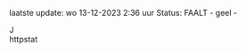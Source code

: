 laatste update: 
wo 13-12-2023  2:36   uur 
Status: FAALT - geel - 
<div class="service R">J</div><div class="service Y">httpstat</div>